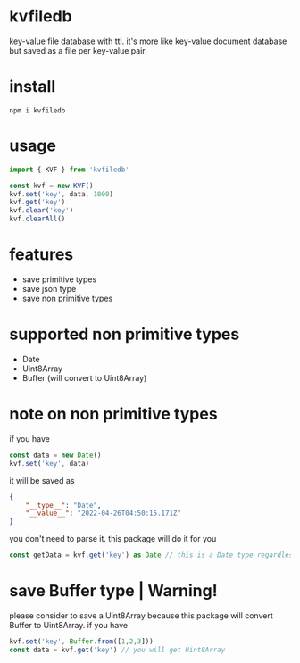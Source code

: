 # kvfiledb
key-value file database with ttl.
it's more like key-value document database but saved as a file per key-value pair.

# install
```
npm i kvfiledb
```

# usage
```ts
import { KVF } from 'kvfiledb'

const kvf = new KVF()
kvf.set('key', data, 1000)
kvf.get('key')
kvf.clear('key')
kvf.clearAll()
```

# features
- save primitive types
- save json type
- save non primitive types

# supported non primitive types
- Date
- Uint8Array
- Buffer (will convert to Uint8Array)

# note on non primitive types
if you have 
```ts
const data = new Date()
kvf.set('key', data)
```
it will be saved as
```json
{
	"__type__": "Date",
	"__value__": "2022-04-26T04:50:15.171Z"
}
```
you don't need to parse it. this package will do it for you
```ts
const getData = kvf.get('key') as Date // this is a Date type regardless you do type cast or not
```

# save Buffer type | Warning!
please consider to save a Uint8Array because this package will convert Buffer to Uint8Array.
if you have 
```ts
kvf.set('key', Buffer.from([1,2,3]))
const data = kvf.get('key') // you will get Uint8Array 
```

